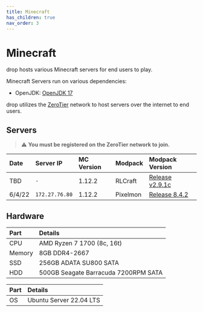 ```yaml
---
title: Minecraft
has_children: true
nav_order: 3
---
```


# Minecraft
drop hosts various Minecraft servers for end users to play.

Minecraft Servers run on various dependencies:
- OpenJDK: [OpenJDK 17](https://openjdk.org/projects/jdk/17/)

drop utilizes the [ZeroTier](https://www.zerotier.com/) network to host servers over the internet to end users.

## Servers
> ⚠ **You must be registered on the ZeroTier network to join.**

| Date    | Server IP      | MC Version | Modpack       | Modpack Version                                                                        | 
| :------ | :------------- | :--------- | :------------ | :------------------------------------------------------------------------------------- |
| TBD     | `-`            | 1.12.2     | RLCraft       | [Release v2.9.1c](https://www.curseforge.com/minecraft/modpacks/rlcraft/files/3655670) | 
| 6/4/22  | `172.27.76.80` | 1.12.2     | Pixelmon      | [Release 8.4.2](https://www.curseforge.com/minecraft/mc-mods/pixelmon/files/3794035)   |

## Hardware

| Part   | Details                               |
| :----- | :------------------------------------ |
| CPU    | AMD Ryzen 7 1700 (8c, 16t)            |
| Memory | 8GB DDR4-2667                         |
| SSD    | 256GB ADATA SU800 SATA                |
| HDD    | 500GB Seagate Barracuda 7200RPM SATA  |

| Part   | Details                               |
| :----- | :------------------------------------ |
| OS     | Ubuntu Server 22.04 LTS               |
